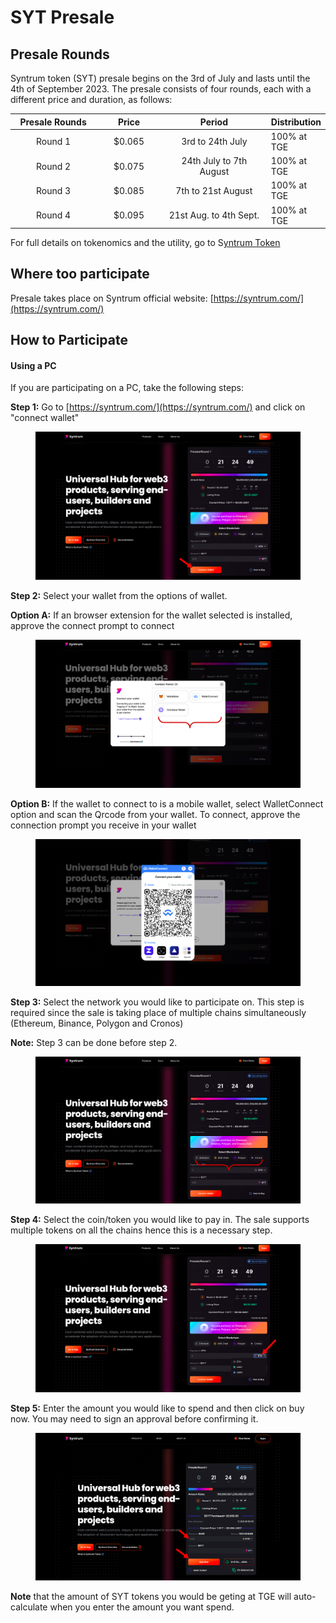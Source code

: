 # SYT Presale

## Presale Rounds

Syntrum token (SYT) presale begins on the 3rd of July and lasts until the 4th of September 2023. The presale consists of four rounds, each with a different price and duration, as follows:

<table><thead><tr><th width="200.5806451612903" align="center">Presale Rounds</th><th width="136" align="center">Price</th><th width="270" align="center">Period</th><th>Distribution</th></tr></thead><tbody><tr><td align="center">Round 1</td><td align="center">$0.065</td><td align="center">3rd to 24th July</td><td>100% at TGE</td></tr><tr><td align="center">Round 2</td><td align="center">$0.075</td><td align="center">24th July to 7th August</td><td>100% at TGE</td></tr><tr><td align="center">Round 3</td><td align="center">$0.085</td><td align="center">7th to 21st August</td><td>100% at TGE</td></tr><tr><td align="center">Round 4</td><td align="center">$0.095</td><td align="center">21st Aug. to 4th Sept.</td><td>100% at TGE</td></tr></tbody></table>

For full details on tokenomics and the utility, go to S[yntrum Token](../assets/syntrum-token.md)

## Where too participate

Presale takes place on Syntrum official website: [https://syntrum.com/](https://syntrum.com/)

## How to Participate

#### Using a PC

If you are participating on a PC, take the following steps:

**Step 1:** Go to [https://syntrum.com/](https://syntrum.com/) and click on "connect wallet"

<figure><img src="../.gitbook/assets/image (3).png" alt=""><figcaption></figcaption></figure>

**Step 2:** Select your wallet from the options of wallet.&#x20;

**Option A:** If an browser extension for the wallet selected is installed, approve the connect prompt to connect

<figure><img src="../.gitbook/assets/image (11).png" alt=""><figcaption></figcaption></figure>

**Option B:** If the wallet to connect to is a mobile wallet, select WalletConnect option and scan the Qrcode from your wallet. To connect, approve the connection prompt you receive in your wallet

<figure><img src="../.gitbook/assets/image (24).png" alt=""><figcaption></figcaption></figure>

**Step 3:** Select the network you would like to participate on. This step is required since the sale is taking place of multiple chains simultaneously (Ethereum, Binance, Polygon and Cronos)

**Note:** Step 3 can be done before step 2.

<figure><img src="../.gitbook/assets/image (4).png" alt=""><figcaption></figcaption></figure>

**Step 4:** Select the coin/token you would like to pay in. The sale supports multiple tokens on all the chains hence this is a necessary step.

<figure><img src="../.gitbook/assets/image (1).png" alt=""><figcaption></figcaption></figure>

**Step 5:** Enter the amount you would like to spend and then click on buy now. You may need to sign an approval before confirming it.

<figure><img src="../.gitbook/assets/image (8).png" alt=""><figcaption></figcaption></figure>

**Note** that the amount of SYT tokens you would be geting at TGE will auto-calculate when you enter the amount you want spend.

